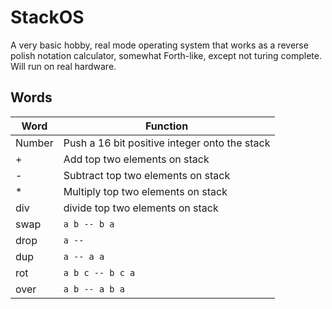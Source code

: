 # StackOS

A very basic hobby, real mode operating system that works as a reverse polish notation calculator, somewhat Forth-like, except not turing complete. Will run on real hardware.

## Words

| Word   | Function                                      |
|--------|-----------------------------------------------|
| Number | Push a 16 bit positive integer onto the stack | 
| +      | Add top two elements on stack                 |
| -      | Subtract top two elements on stack            |
| *      | Multiply top two elements on stack            |
| div    | divide top two elements on stack              |
| swap   | `a b -- b a`                                  |
| drop   | `a -- `                                       |
| dup    | `a -- a a`                                    |
| rot    | `a b c -- b c a`                              |
| over   | `a b -- a b a`                                |

